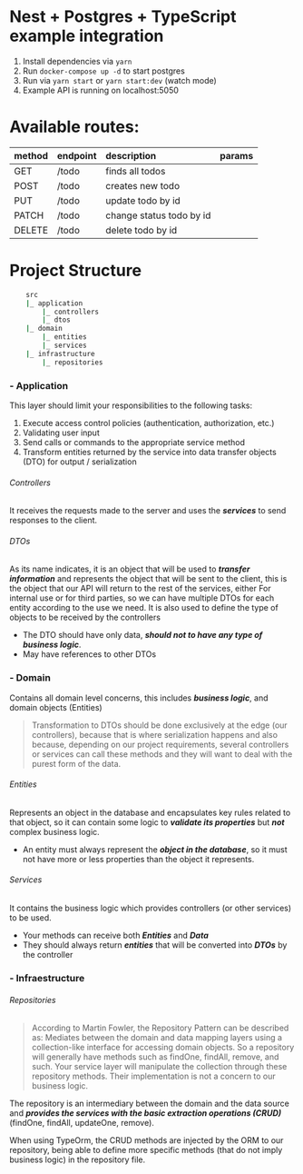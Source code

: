 # Nest + Postgres + TypeScript example integration

1. Install dependencies via `yarn`
2. Run `docker-compose up -d` to start postgres
3. Run via `yarn start` or `yarn start:dev` (watch mode)
4. Example API is running on localhost:5050

# Available routes:

| method | endpoint | description              | params |
| :----- | :------- | :----------------------- | :----- |
| GET    | /todo    | finds all todos          |        |
| POST   | /todo    | creates new todo         |        |
| PUT    | /todo    | update todo by id        |        |
| PATCH  | /todo    | change status todo by id |        |
| DELETE | /todo    | delete todo by id        |        |

# Project Structure

```sh
    src
    |_ application
        |_ controllers
        |_ dtos
    |_ domain
        |_ entities
        |_ services
    |_ infrastructure
        |_ repositories

```

### - Application

This layer should limit your responsibilities to the following tasks:

1. Execute access control policies (authentication, authorization, etc.)
2. Validating user input
3. Send calls or commands to the appropriate service method
4. Transform entities returned by the service into data transfer objects (DTO) for output / serialization

###### Controllers

It receives the requests made to the server and uses the **_services_** to send responses to the client.

###### DTOs

As its name indicates, it is an object that will be used to **_transfer information_** and represents the object that will be sent to the client, this is the object that our API will return to the rest of the services, either For internal use or for third parties, so we can have multiple DTOs for each entity according to the use we need.
It is also used to define the type of objects to be received by the controllers

- The DTO should have only data, **_should not to have any type of business logic_**.
- May have references to other DTOs

### - Domain

Contains all domain level concerns, this includes **_business logic_**, and domain objects (Entities)

> Transformation to DTOs should be done exclusively at the edge (our controllers), because that is where serialization happens and also because, depending on our project requirements, several controllers or services can call these methods and they will want to deal with the purest form of the data.

###### Entities

Represents an object in the database and encapsulates key rules related to that object, so it can contain some logic to **_validate its properties_** but **_not_** complex business logic.

- An entity must always represent the **_object in the database_**, so it must not have more or less properties than the object it represents.

###### Services

It contains the business logic which provides controllers (or other services) to be used.

- Your methods can receive both **_Entities_** and **_Data_**
- They should always return **_entities_** that will be converted into **_DTOs_** by the controller

### - Infraestructure

###### Repositories

> According to Martin Fowler, the Repository Pattern can be described as:
> Mediates between the domain and data mapping layers using a collection-like interface for accessing domain objects.
> So a repository will generally have methods such as findOne, findAll, remove, and such. Your service layer will manipulate the collection through these repository methods. Their implementation is not a concern to our business logic.

The repository is an intermediary between the domain and the data source and **_provides the services with the basic extraction operations (CRUD)_** (findOne, findAll, updateOne, remove).

When using TypeOrm, the CRUD methods are injected by the ORM to our repository, being able to define more specific methods (that do not imply business logic) in the repository file.
